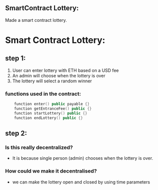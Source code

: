 ## SmartContract Lottery:
Made a smart contract lottery.

# Smart Contract Lottery:

## step 1: 
1. User can enter lottery with ETH based on a USD fee
2. An admin will choose when the lottery is over
3. The lottery will select a random winner

### functions used in the contract:
```cpp
    function enter() public payable {}
    function getEntranceFee() public {}
    function startLottery() public {}
    function endLottery() public {}
```
## step 2:  

### Is this really decentralized?
- It is because single person (admin) chooses when the lottery is over.
### How could we make it decentralised?
  - we can make the lottery open and closed by using time parameters
